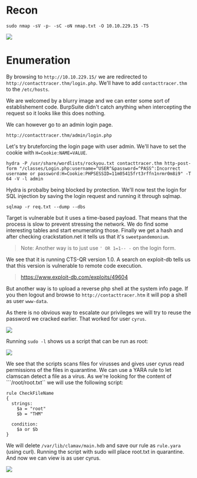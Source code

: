 # Recon
```
sudo nmap -sV -p- -sC -oN nmap.txt -O 10.10.229.15 -T5
```
<img src ="https://raw.githubusercontent.com/vbrunschot/TryHackMe/main/Lockdown/assets/1.png">

# Enumeration
By browsing to ```http://10.10.229.15/``` we are redirected to ```http://contacttracer.thm/login.php```. We'll have to add ```contacttracer.thm``` to the ```/etc/hosts```.

We are welcomed by a blurry image and we can enter some sort of establishement code. BurpSuite didn't catch anything when intercepting the request so it looks like this does nothing.

We can however go to an admin login page.
```
http://contacttracer.thm/admin/login.php
```

Let's try bruteforcing the login page with user admin. We'll have to set the cookie with ```H=Cookie:NAME=VALUE```.
```
hydra -P /usr/share/wordlists/rockyou.txt contacttracer.thm http-post-form "/classes/Login.php:username=^USER^&password=^PASS^:Incorrect username or password:H=Cookie:PHPSESSID=11m05415frt3rffn1nrmr0m8i9" -T 64 -V -l admin
```

Hydra is probalby being blocked by protection. We'll now test the login for SQL injection by saving the login request and running it through sqlmap.
```
sqlmap -r req.txt --dump --dbs
```
Target is vulnerable but it uses a time-based payload. That means that the process is slow to prevent stressing the network. We do find some interesting tables and start enumerating those.
Finally we get a hash and after checking crackstation.net it tells us that it's ```sweetpandemonium```.

>Note: Another way is to just use ```' OR 1=1-- -``` on the login form.

We see that it is running CTS-QR version 1.0. A search on exploit-db tells us that this version is vulnerable to remote code execution.

> https://www.exploit-db.com/exploits/49604

But another way is to upload a reverse php shell at the system info page. If you then logout and browse to ```http://contacttracer.htm``` it will pop a shell as user ```www-data```.

As there is no obvious way to escalate our privileges we will try to reuse the password we cracked earlier. That worked for user ```cyrus```.

<img src ="https://raw.githubusercontent.com/vbrunschot/TryHackMe/main/Lockdown/assets/2.png">

Running ```sudo -l``` shows us a script that can be run as root:

<img src ="https://raw.githubusercontent.com/vbrunschot/TryHackMe/main/Lockdown/assets/3.png">

We see that the scripts scans files for virusses and gives user cyrus read permissions of the files in quarantine. We can use a YARA rule to let clamscan detect a file as a virus. As we're looking for the content of ```/root/root.txt`` we will use the following script:
```
rule CheckFileName
{
  strings:
    $a = "root"
    $b = "THM"
    
  condition:
    $a or $b
}
```
We will delete ```/var/lib/clamav/main.hdb``` and save our rule as ```rule.yara``` (using curl). Running the script with sudo will place root.txt in quarantine. And now we can view is as user cyrus.

<img src ="https://raw.githubusercontent.com/vbrunschot/TryHackMe/main/Lockdown/assets/4.png">









